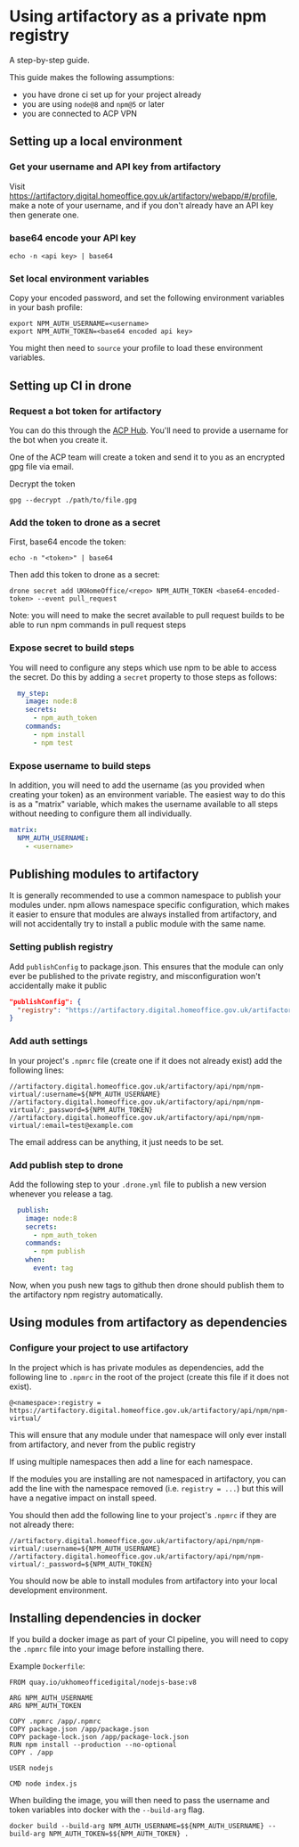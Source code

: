 # Using artifactory as a private npm registry

A step-by-step guide.

This guide makes the following assumptions:

* you have drone ci set up for your project already
* you are using `node@8` and `npm@5` or later
* you are connected to ACP VPN

## Setting up a local environment

### Get your username and API key from artifactory

Visit https://artifactory.digital.homeoffice.gov.uk/artifactory/webapp/#/profile, make a note of your username, and if you don't already have an API key then generate one.

### base64 encode your API key

```
echo -n <api key> | base64
```

### Set local environment variables

Copy your encoded password, and set the following environment variables in your bash profile:

```
export NPM_AUTH_USERNAME=<username>
export NPM_AUTH_TOKEN=<base64 encoded api key>
```

You might then need to `source` your profile to load these environment variables.

## Setting up CI in drone

### Request a bot token for artifactory

You can do this through the [ACP Hub](https://hub.acp.homeoffice.gov.uk/help/support/requests/new/artifactory-bot). You'll need to provide a username for the bot when you create it.

One of the ACP team will create a token and send it to you as an encrypted gpg file via email.

Decrypt the token

```
gpg --decrypt ./path/to/file.gpg
```

### Add the token to drone as a secret

First, base64 encode the token:

```
echo -n "<token>" | base64
```

Then add this token to drone as a secret:

```
drone secret add UKHomeOffice/<repo> NPM_AUTH_TOKEN <base64-encoded-token> --event pull_request
```

Note: you will need to make the secret available to pull request builds to be able to run npm commands in pull request steps

### Expose secret to build steps

You will need to configure any steps which use npm to be able to access the secret. Do this by adding a `secret` property to those steps as follows:

```yaml
  my_step:
    image: node:8
    secrets:
      - npm_auth_token
    commands:
      - npm install
      - npm test
```

### Expose username to build steps

In addition, you will need to add the username (as you provided when creating your token) as an environment variable. The easiest way to do this is as a "matrix" variable, which makes the username available to all steps without needing to configure them all individually.

```yaml
matrix:
  NPM_AUTH_USERNAME:
    - <username>
```

## Publishing modules to artifactory

It is generally recommended to use a common namespace to publish your modules under. npm allows namespace specific configuration, which makes it easier to ensure that modules are always installed from artifactory, and will not accidentally try to install a public module with the same name.

### Setting publish registry

Add `publishConfig` to package.json. This ensures that the module can only ever be published to the private registry, and misconfiguration won't accidentally make it public

```json
"publishConfig": {
  "registry": "https://artifactory.digital.homeoffice.gov.uk/artifactory/api/npm/npm-virtual/"
}
```

### Add auth settings

In your project's `.npmrc` file (create one if it does not already exist) add the following lines:

```
//artifactory.digital.homeoffice.gov.uk/artifactory/api/npm/npm-virtual/:username=${NPM_AUTH_USERNAME}
//artifactory.digital.homeoffice.gov.uk/artifactory/api/npm/npm-virtual/:_password=${NPM_AUTH_TOKEN}
//artifactory.digital.homeoffice.gov.uk/artifactory/api/npm/npm-virtual/:email=test@example.com
```

The email address can be anything, it just needs to be set.

### Add publish step to drone

Add the following step to your `.drone.yml` file to publish a new version whenever you release a tag.

```yaml
  publish:
    image: node:8
    secrets:
      - npm_auth_token
    commands:
      - npm publish
    when:
      event: tag
```

Now, when you push new tags to github then drone should publish them to the artifactory npm registry automatically.

## Using modules from artifactory as dependencies

### Configure your project to use artifactory

In the project which is has private modules as dependencies, add the following line to `.npmrc` in the root of the project (create this file if it does not exist).

```
@<namespace>:registry = https://artifactory.digital.homeoffice.gov.uk/artifactory/api/npm/npm-virtual/
```

This will ensure that any module under that namespace will only ever install from artifactory, and never from the public registry

If using multiple namespaces then add a line for each namespace.

If the modules you are installing are not namespaced in artifactory, you can add the line with the namespace removed (i.e. `registry = ...`) but this will have a negative impact on install speed.

You should then add the following line to your project's `.npmrc` if they are not already there:

```
//artifactory.digital.homeoffice.gov.uk/artifactory/api/npm/npm-virtual/:username=${NPM_AUTH_USERNAME}
//artifactory.digital.homeoffice.gov.uk/artifactory/api/npm/npm-virtual/:_password=${NPM_AUTH_TOKEN}
```

You should now be able to install modules from artifactory into your local development environment.

## Installing dependencies in docker

If you build a docker image as part of your CI pipeline, you will need to copy the `.npmrc` file into your image before installing there.

Example `Dockerfile`:

```
FROM quay.io/ukhomeofficedigital/nodejs-base:v8

ARG NPM_AUTH_USERNAME
ARG NPM_AUTH_TOKEN

COPY .npmrc /app/.npmrc
COPY package.json /app/package.json
COPY package-lock.json /app/package-lock.json
RUN npm install --production --no-optional
COPY . /app

USER nodejs

CMD node index.js
```

When building the image, you will then need to pass the username and token variables into docker with the `--build-arg` flag.

```
docker build --build-arg NPM_AUTH_USERNAME=$${NPM_AUTH_USERNAME} --build-arg NPM_AUTH_TOKEN=$${NPM_AUTH_TOKEN} .
```
